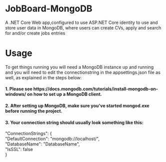 # JobBoard-MongoDB
A .NET Core Web app,configured to use ASP.NET Core identity to use and store user data in MongoDB, where users can create CVs, apply and search for and/or create jobs entries

<h1>Usage</h1>
To get things running you will need a MongoDB instance up and running and you will need to edit the connectionstring in the appsettings.json file as well, as explained in the steps below: 

<h4>1. Please see https://docs.mongodb.com/tutorials/install-mongodb-on-windows/ on how to set up a MongoDB client.</h4>
<h4>2. After setting up MongoDB, make sure you've started mongod.exe before running the project.</h4>
<h4>3. Your connection string should usually look something like this:</h4>
   <p>
            "ConnectionStrings": {  
     <br>   "DefaultConnection": "mongodb://localhost/", 
     <br>   "DatabaseName": "DatabaseName",
     <br>   "IsSSL": false 
     <br> } 
   </p>
